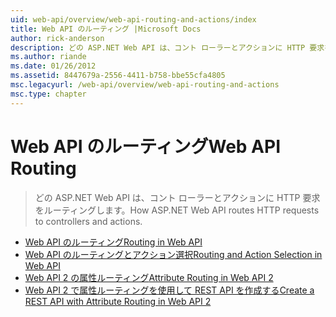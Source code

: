 ```yaml
---
uid: web-api/overview/web-api-routing-and-actions/index
title: Web API のルーティング |Microsoft Docs
author: rick-anderson
description: どの ASP.NET Web API は、コント ローラーとアクションに HTTP 要求をルーティングします。
ms.author: riande
ms.date: 01/26/2012
ms.assetid: 8447679a-2556-4411-b758-bbe55cfa4805
msc.legacyurl: /web-api/overview/web-api-routing-and-actions
msc.type: chapter
---
```

<a name="web-api-routing"></a><span data-ttu-id="c4343-103">Web API のルーティング</span><span class="sxs-lookup"><span data-stu-id="c4343-103">Web API Routing</span></span>
====================
> <span data-ttu-id="c4343-104">どの ASP.NET Web API は、コント ローラーとアクションに HTTP 要求をルーティングします。</span><span class="sxs-lookup"><span data-stu-id="c4343-104">How ASP.NET Web API routes HTTP requests to controllers and actions.</span></span>


- [<span data-ttu-id="c4343-105">Web API のルーティング</span><span class="sxs-lookup"><span data-stu-id="c4343-105">Routing in Web API</span></span>](routing-in-aspnet-web-api.md)
- [<span data-ttu-id="c4343-106">Web API のルーティングとアクション選択</span><span class="sxs-lookup"><span data-stu-id="c4343-106">Routing and Action Selection in Web API</span></span>](routing-and-action-selection.md)
- [<span data-ttu-id="c4343-107">Web API 2 の属性ルーティング</span><span class="sxs-lookup"><span data-stu-id="c4343-107">Attribute Routing in Web API 2</span></span>](attribute-routing-in-web-api-2.md)
- [<span data-ttu-id="c4343-108">Web API 2 で属性ルーティングを使用して REST API を作成する</span><span class="sxs-lookup"><span data-stu-id="c4343-108">Create a REST API with Attribute Routing in Web API 2</span></span>](create-a-rest-api-with-attribute-routing.md)
